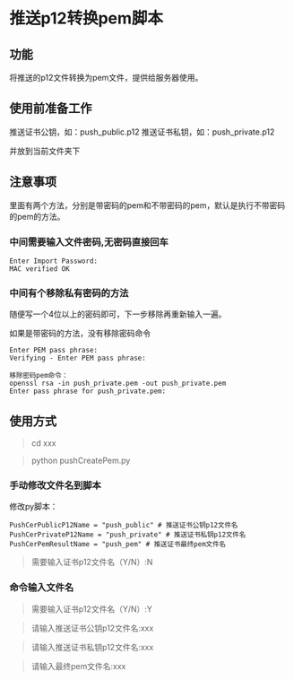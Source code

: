 # 推送p12转换pem脚本

## 功能
将推送的p12文件转换为pem文件，提供给服务器使用。

## 使用前准备工作

推送证书公钥，如：push_public.p12
推送证书私钥，如：push_private.p12

并放到当前文件夹下

## 注意事项
里面有两个方法，分别是带密码的pem和不带密码的pem，默认是执行不带密码的pem的方法。


### 中间需要输入文件密码,无密码直接回车

```
Enter Import Password:
MAC verified OK
```

### 中间有个移除私有密码的方法

随便写一个4位以上的密码即可，下一步移除再重新输入一遍。

如果是带密码的方法，没有移除密码命令

```
Enter PEM pass phrase:
Verifying - Enter PEM pass phrase:

移除密码pem命令：
openssl rsa -in push_private.pem -out push_private.pem
Enter pass phrase for push_private.pem:
```

## 使用方式

> cd xxx

> python pushCreatePem.py

### 手动修改文件名到脚本

修改py脚本：

```
PushCerPublicP12Name = "push_public" # 推送证书公钥p12文件名
PushCerPrivateP12Name = "push_private" # 推送证书私钥p12文件名
PushCerPemResultName = "push_pem" # 推送证书最终pem文件名
```

> 需要输入证书p12文件名（Y/N）:N 

### 命令输入文件名

> 需要输入证书p12文件名（Y/N）:Y

> 请输入推送证书公钥p12文件名:xxx

> 请输入推送证书私钥p12文件名:xxx

> 请输入最终pem文件名:xxx


